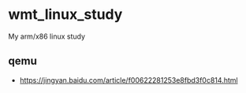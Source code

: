 # wmt_linux_study
My arm/x86 linux study

## qemu  
* https://jingyan.baidu.com/article/f00622281253e8fbd3f0c814.html  
